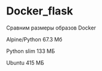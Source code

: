 # Docker_flask
Сравним размеры образов  Docker 

Alpine/Python 67.3 Мб

Python slim 133 МБ

Ubuntu  415 МБ
